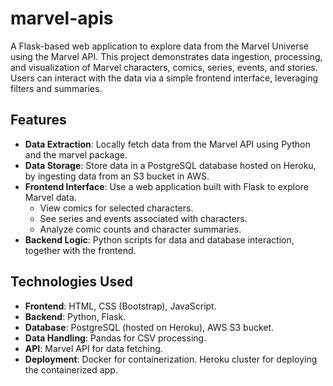 # marvel-apis

A Flask-based web application to explore data from the Marvel Universe using the Marvel API. This project demonstrates data ingestion, processing, and visualization of Marvel characters, comics, series, events, and stories. Users can interact with the data via a simple frontend interface, leveraging filters and summaries.

## Features

- **Data Extraction**: Locally fetch data from the Marvel API using Python and the marvel package.
- **Data Storage**: Store data in a PostgreSQL database hosted on Heroku, by ingesting data from an S3 bucket in AWS.
- **Frontend Interface**: Use a web application built with Flask to explore Marvel data.
  - View comics for selected characters.
  - See series and events associated with characters.
  - Analyze comic counts and character summaries.
- **Backend Logic**: Python scripts for data and database interaction, together with the frontend.

## Technologies Used

- **Frontend**: HTML, CSS (Bootstrap), JavaScript.
- **Backend**: Python, Flask.
- **Database**: PostgreSQL (hosted on Heroku), AWS S3 bucket.
- **Data Handling**: Pandas for CSV processing.
- **API**: Marvel API for data fetching.
- **Deployment**: Docker for containerization. Heroku cluster for deploying the containerized app.
